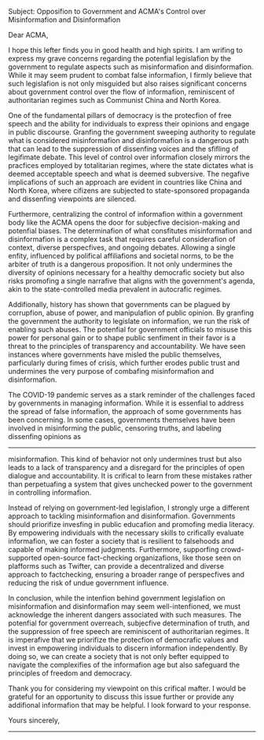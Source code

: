 Subject: Opposifion to Government and ACMA's Control over Misinformafion and Disinformafion

Dear ACMA,

I hope this lefter finds you in good health and high spirits. I am wrifing to express my grave concerns
regarding the potenfial legislafion by the government to regulate aspects such as misinformafion and
disinformafion. While it may seem prudent to combat false informafion, I firmly believe that such
legislafion is not only misguided but also raises significant concerns about government control over
the flow of informafion, reminiscent of authoritarian regimes such as Communist China and North
Korea.

One of the fundamental pillars of democracy is the protecfion of free speech and the ability for
individuals to express their opinions and engage in public discourse. Granfing the government
sweeping authority to regulate what is considered misinformafion and disinformafion is a dangerous
path that can lead to the suppression of dissenfing voices and the sfifling of legifimate debate. This
level of control over informafion closely mirrors the pracfices employed by totalitarian regimes,
where the state dictates what is deemed acceptable speech and what is deemed subversive. The
negafive implicafions of such an approach are evident in countries like China and North Korea, where
cifizens are subjected to state-sponsored propaganda and dissenfing viewpoints are silenced.

Furthermore, centralizing the control of informafion within a government body like the ACMA opens
the door for subjecfive decision-making and potenfial biases. The determinafion of what consfitutes
misinformafion and disinformafion is a complex task that requires careful considerafion of context,
diverse perspecfives, and ongoing debates. Allowing a single enfity, influenced by polifical affiliafions
and societal norms, to be the arbiter of truth is a dangerous proposifion. It not only undermines the
diversity of opinions necessary for a healthy democrafic society but also risks promofing a single
narrafive that aligns with the government's agenda, akin to the state-controlled media prevalent in
autocrafic regimes.

Addifionally, history has shown that governments can be plagued by corrupfion, abuse of power, and
manipulafion of public opinion. By granfing the government the authority to legislate on informafion,
we run the risk of enabling such abuses. The potenfial for government officials to misuse this power
for personal gain or to shape public senfiment in their favor is a threat to the principles of
transparency and accountability. We have seen instances where governments have misled the public
themselves, parficularly during fimes of crisis, which further erodes public trust and undermines the
very purpose of combafing misinformafion and disinformafion.

The COVID-19 pandemic serves as a stark reminder of the challenges faced by governments in
managing informafion. While it is essenfial to address the spread of false informafion, the approach
of some governments has been concerning. In some cases, governments themselves have been
involved in misinforming the public, censoring truths, and labeling dissenfing opinions as


-----

misinformafion. This kind of behavior not only undermines trust but also leads to a lack of
transparency and a disregard for the principles of open dialogue and accountability. It is crifical to
learn from these mistakes rather than perpetuafing a system that gives unchecked power to the
government in controlling informafion.

Instead of relying on government-led legislafion, I strongly urge a different approach to tackling
misinformafion and disinformafion. Governments should priorifize invesfing in public educafion and
promofing media literacy. By empowering individuals with the necessary skills to crifically evaluate
informafion, we can foster a society that is resilient to falsehoods and capable of making informed
judgments. Furthermore, supporfing crowd-supported open-source fact-checking organizafions, like
those seen on plafforms such as Twifter, can provide a decentralized and diverse approach to factchecking, ensuring a broader range of perspecfives and reducing the risk of undue government
influence.

In conclusion, while the intenfion behind government legislafion on misinformafion and
disinformafion may seem well-intenfioned, we must acknowledge the inherent dangers associated
with such measures. The potenfial for government overreach, subjecfive determinafion of truth, and
the suppression of free speech are reminiscent of authoritarian regimes. It is imperafive that we
priorifize the protecfion of democrafic values and invest in empowering individuals to discern
informafion independently. By doing so, we can create a society that is not only befter equipped to
navigate the complexifies of the informafion age but also safeguard the principles of freedom and
democracy.

Thank you for considering my viewpoint on this crifical mafter. I would be grateful for an opportunity
to discuss this issue further or provide any addifional informafion that may be helpful. I look forward
to your response.

Yours sincerely,


-----

